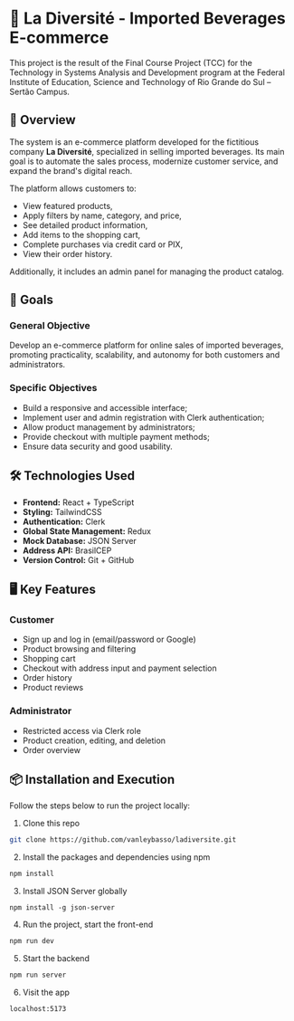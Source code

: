 # 🛒 La Diversité - Imported Beverages E-commerce

This project is the result of the Final Course Project (TCC) for the Technology in Systems Analysis and Development program at the Federal Institute of Education, Science and Technology of Rio Grande do Sul – Sertão Campus.

## 📌 Overview

The system is an e-commerce platform developed for the fictitious company **La Diversité**, specialized in selling imported beverages. Its main goal is to automate the sales process, modernize customer service, and expand the brand's digital reach.

The platform allows customers to:
- View featured products,
- Apply filters by name, category, and price,
- See detailed product information,
- Add items to the shopping cart,
- Complete purchases via credit card or PIX,
- View their order history.

Additionally, it includes an admin panel for managing the product catalog.

## 🎯 Goals

### General Objective
Develop an e-commerce platform for online sales of imported beverages, promoting practicality, scalability, and autonomy for both customers and administrators.

### Specific Objectives
- Build a responsive and accessible interface;
- Implement user and admin registration with Clerk authentication;
- Allow product management by administrators;
- Provide checkout with multiple payment methods;
- Ensure data security and good usability.

## 🛠️ Technologies Used

- **Frontend:** React + TypeScript  
- **Styling:** TailwindCSS  
- **Authentication:** Clerk  
- **Global State Management:** Redux  
- **Mock Database:** JSON Server  
- **Address API:** BrasilCEP  
- **Version Control:** Git + GitHub  

## 🖥️ Key Features

### Customer
- Sign up and log in (email/password or Google)
- Product browsing and filtering
- Shopping cart
- Checkout with address input and payment selection
- Order history
- Product reviews

### Administrator
- Restricted access via Clerk role
- Product creation, editing, and deletion
- Order overview

## 📦 Installation and Execution

Follow the steps below to run the project locally:

1. Clone this repo

```bash
git clone https://github.com/vanleybasso/ladiversite.git
```

2. Install the packages and dependencies using npm

```bash
npm install
```

3. Install JSON Server globally

```
npm install -g json-server
```

4. Run the project, start the front-end

```bash
npm run dev
```

5. Start the backend

```bash
npm run server
```

6. Visit the app

```
localhost:5173
```





